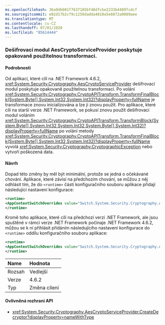 ```yaml
---
ms.openlocfilehash: 36a9db601f7637185bf48dfcbe2233b4489fcdcf
ms.sourcegitcommit: e02d17b2cf9c1258dadda4810a5e6072a0089aee
ms.translationtype: MT
ms.contentlocale: cs-CZ
ms.lasthandoff: 07/01/2020
ms.locfileid: "85614444"
---
```

### <a name="aescryptoserviceprovider-decryptor-provides-a-reusable-transform"></a>Dešifrovací modul AesCryptoServiceProvider poskytuje opakovaně použitelnou transformaci.

#### <a name="details"></a>Podrobnosti

Od aplikací, které cílí na .NET Framework 4.6.2, <xref:System.Security.Cryptography.AesCryptoServiceProvider> dešifrovací modul poskytuje opakovaně použitelnou transformaci. Po volání <xref:System.Security.Cryptography.CryptoAPITransform.TransformFinalBlock(System.Byte[],System.Int32,System.Int32)?displayProperty=fullName> je transformace znovu inicializována a lze ji znovu použít. Pro aplikace, které cílí na starší verze .NET Framework, se pokusí znovu použít dešifrovací modul voláním <xref:System.Security.Cryptography.CryptoAPITransform.TransformBlock(System.Byte[],System.Int32,System.Int32,System.Byte[],System.Int32)?displayProperty=fullName> po volání metody <xref:System.Security.Cryptography.CryptoAPITransform.TransformFinalBlock(System.Byte[],System.Int32,System.Int32)?displayProperty=fullName> vyvolá <xref:System.Security.Cryptography.CryptographicException> nebo vytvoří poškozená data.

#### <a name="suggestion"></a>Návrh

Dopad této změny by měl být minimální, protože se jedná o očekávané chování. Aplikace, které závisí na předchozím chování, se můžou z něj odhlásit tím, že do `<runtime>` části konfiguračního souboru aplikace přidají následující nastavení konfigurace:

```xml
<runtime>
<AppContextSwitchOverrides value="Switch.System.Security.Cryptography.AesCryptoServiceProvider.DontCorrectlyResetDecryptor=true"/>
</runtime>
```

Kromě toho aplikace, které cílí na předchozí verzi .NET Framework, ale jsou spuštěné v rámci verze .NET Framework počínaje .NET Framework 4.6.2, můžou se k ní přihlásit přidáním následujícího nastavení konfigurace do `<runtime>` oddílu konfiguračního souboru aplikace:

```xml
<runtime>
<AppContextSwitchOverrides value="Switch.System.Security.Cryptography.AesCryptoServiceProvider.DontCorrectlyResetDecryptor=false"/>
</runtime>
```

| Name    | Hodnota       |
|:--------|:------------|
| Rozsah   | Vedlejší       |
| Verze | 4.6.2       |
| Typ    | Změna cílení |

#### <a name="affected-apis"></a>Ovlivněná rozhraní API

- <xref:System.Security.Cryptography.AesCryptoServiceProvider.CreateDecryptor?displayProperty=nameWithType>
